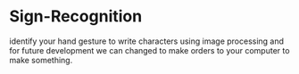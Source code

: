 # Sign-Recognition
 identify your hand gesture to write characters using image processing and for future development we can changed to make orders to your computer to make something.

